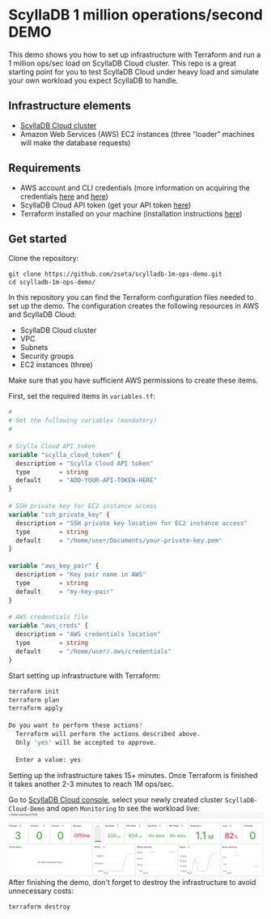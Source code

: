 # ScyllaDB 1 million operations/second DEMO
This demo shows you how to set up infrastructure with Terraform and run a 1 million ops/sec load on ScyllaDB Cloud cluster. This repo is a great starting point for you to test ScyllaDB Cloud under heavy load and simulate your own workload you expect ScyllaDB to handle.

## Infrastructure elements
* [ScyllaDB Cloud cluster](https://cloud.scylladb.com)
* Amazon Web Services (AWS) EC2 instances (three "loader" machines will make the database requests)

## Requirements
* AWS account and CLI credentials (more information on acquiring the credentials [here](https://docs.aws.amazon.com/cli/latest/userguide/cli-configure-files.html) and [here](https://docs.aws.amazon.com/cli/latest/userguide/cli-chap-configure.html))
* ScyllaDB Cloud API token (get your API token [here](https://cloud.docs.scylladb.com/stable/api-docs/api-get-started.html))
* Terraform installed on your machine (installation instructions [here](https://developer.hashicorp.com/terraform/tutorials/aws-get-started/install-cli))

## Get started
Clone the repository:
```
git clone https://github.com/zseta/scylladb-1m-ops-demo.git
cd scylladb-1m-ops-demo/
```

In this repository you can find the Terraform configuration files needed to set up the demo. The configuration creates the following resources in AWS and ScyllaDB Cloud:
* ScyllaDB Cloud cluster
* VPC
* Subnets
* Security groups
* EC2 instances (three)

Make sure that you have sufficient AWS permissions to create these items.

First, set the required items in `variables.tf`:
```terraform
#
# Set the following variables (mandatory)
#

# Scylla Cloud API token
variable "scylla_cloud_token" {
  description = "Scylla Cloud API token"
  type        = string
  default     = "ADD-YOUR-API-TOKEN-HERE"  
}

# SSH private key for EC2 instance access
variable "ssh_private_key" {
  description = "SSH private key location for EC2 instance access"
  type        = string
  default     = "/home/user/Documents/your-private-key.pem"
}

variable "aws_key_pair" {
  description = "Key pair name in AWS"
  type        = string
  default     = "my-key-pair"
}

# AWS credentials file
variable "aws_creds" {
  description = "AWS credentials location"
  type        = string
  default     = "/home/user/.aws/credentials"
}
```

Start setting up infrastructure with Terraform:
```bash
terraform init
terraform plan
terraform apply

Do you want to perform these actions?
  Terraform will perform the actions described above.
  Only 'yes' will be accepted to approve.

  Enter a value: yes
```

Setting up the infrastructure takes 15+ minutes. Once Terraform is finished it takes another 2-3 minutes to reach 1M ops/sec.

Go to [ScyllaDB Cloud console](https://cloud.scylladb.com/clusters/list), select your newly created cluster `ScyllaDB-Cloud-Demo` and open `Monitoring` to see the workload live:
![ScyllaDB Monitoring 1 million ops/sec](images/scylladb-monitoring.png)
After finishing the demo, don't forget to destroy the infrastructure to avoid unnecessary costs:
```
terraform destroy
```




